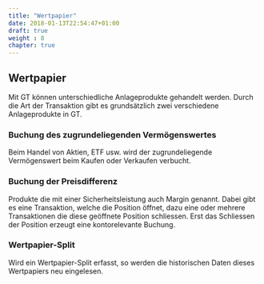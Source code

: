 ```yaml
---
title: "Wertpapier"
date: 2018-01-13T22:54:47+01:00
draft: true
weight : 8
chapter: true
---
```

## Wertpapier
Mit GT können unterschiedliche Anlageprodukte gehandelt werden. Durch die Art der Transaktion gibt es grundsätzlich zwei verschiedene Anlageprodukte in GT.

### Buchung des zugrundeliegenden Vermögenswertes
Beim Handel von Aktien, ETF usw. wird der zugrundeliegende Vermögenswert beim Kaufen oder Verkaufen verbucht.

### Buchung der Preisdifferenz
Produkte die mit einer Sicherheitsleistung auch Margin genannt. Dabei gibt es eine Transaktion, welche die Position öffnet, dazu eine oder mehrere Transaktionen die diese geöffnete Position schliessen. Erst das Schliessen der Position erzeugt eine kontorelevante Buchung.

### Wertpapier-Split
Wird ein Wertpapier-Split erfasst, so werden die historischen Daten dieses Wertpapiers neu eingelesen.